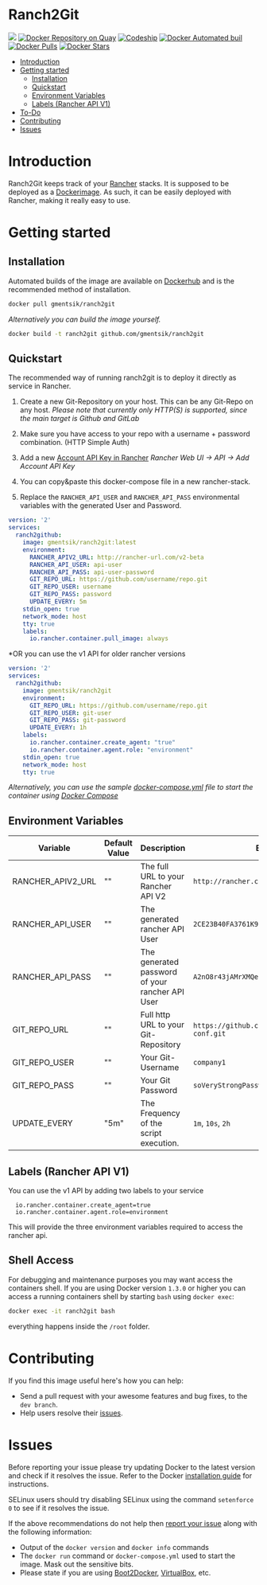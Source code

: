 # Ranch2Git

[![](https://images.microbadger.com/badges/image/gmentsik/ranch2git.svg)](https://microbadger.com/images/gmentsik/ranch2git "Get your own image badge on microbadger.com")
[![Docker Repository on Quay](https://quay.io/repository/gmentsik/ranch2git/status "Docker Repository on Quay")](https://quay.io/repository/gmentsik/ranch2git)
[![Codeship](https://img.shields.io/codeship/c5be5190-cedd-0134-3391-22c62aa246c8.svg?style=flat-square)](https://app.codeship.com/projects/c5be5190-cedd-0134-3391-22c62aa246c8)
[![Docker Automated buil](https://img.shields.io/docker/automated/gmentsik/ranch2git.svg?style=flat-square)](https://hub.docker.com/r/gmentsik/ranch2git/)
[![Docker Pulls](https://img.shields.io/docker/pulls/gmentsik/ranch2git.svg?style=flat-square)](https://hub.docker.com/r/gmentsik/ranch2git)
[![Docker Stars](https://img.shields.io/docker/stars/gmentsik/ranch2git.svg?style=flat-square)](https://hub.docker.com/r/gmentsik/ranch2git)

- [Introduction](#introduction)
- [Getting started](#getting-started)
  - [Installation](#installation)
  - [Quickstart](#quickstart)
  - [Environment Variables](#environment-variables)
  - [Labels (Rancher API V1)](#labels-(rancher-api-v1))
- [To-Do](#todo)
- [Contributing](#contributing)
- [Issues](#issues)

# Introduction

Ranch2Git keeps track of your [Rancher](http://rancher.com/) stacks.
It is supposed to be deployed as a [Dockerimage](https://www.docker.com/).
As such, it can be easily deployed with Rancher, making it really easy to use.

# Getting started

## Installation

Automated builds of the image are available on [Dockerhub](https://hub.docker.com/r/gmentsik/ranch2git) and is the recommended method of installation.

```bash
docker pull gmentsik/ranch2git
```

_Alternatively you can build the image yourself._

```bash
docker build -t ranch2git github.com/gmentsik/ranch2git
```

## Quickstart
The recommended way of running ranch2git is to deploy it directly as service in Rancher.

1. Create a new Git-Repository on your host. This can be any Git-Repo on any host. 
_Please note that currently only HTTP(S) is supported, since the main target is Github and GitLab_

2. Make sure you have access to your repo with a username + password combination. (HTTP Simple Auth)

3. Add a new [Account API Key in Rancher](http://docs.rancher.com/rancher/v1.4/en/api/v2-beta/api-keys/)
_Rancher Web UI -> API -> Add Account API Key_

5. You can copy&paste this docker-compose file in a new rancher-stack.

6. Replace the `RANCHER_API_USER` and `RANCHER_API_PASS` environmental variables with the generated User and Password.


```yaml
version: '2'
services:
  ranch2github:
    image: gmentsik/ranch2git:latest
    environment:
      RANCHER_APIV2_URL: http://rancher-url.com/v2-beta
      RANCHER_API_USER: api-user
      RANCHER_API_PASS: api-user-password
      GIT_REPO_URL: https://github.com/username/repo.git
      GIT_REPO_USER: username
      GIT_REPO_PASS: password
      UPDATE_EVERY: 5m
    stdin_open: true
    network_mode: host
    tty: true
    labels:
      io.rancher.container.pull_image: always
```

*OR you can use the v1 API for older rancher versions

```yaml
version: '2'
services:
  ranch2github:
    image: gmentsik/ranch2git
    environment:
      GIT_REPO_URL: https://github.com/username/repo.git
      GIT_REPO_USER: git-user
      GIT_REPO_PASS: git-password
      UPDATE_EVERY: 1h
    labels:
      io.rancher.container.create_agent: "true"
      io.rancher.container.agent.role: "environment"
    stdin_open: true
    network_mode: host
    tty: true
```

*Alternatively, you can use the sample [docker-compose.yml](docker-compose.yml) file to start the container using [Docker Compose](https://docs.docker.com/compose/)*

## Environment Variables


| Variable          | Default Value   | Description                                                                     | Examples                                          |
| ----------------- | --------------- | --------------------------------------------------------------------------------| ------------------------------------------------- |
| RANCHER_APIV2_URL | ""              | The full URL to your Rancher API V2                                             | `http://rancher.company1.com/v2-beta`             |
| RANCHER_API_USER  | ""              | The generated rancher API User                                                  | `2CE23B40FA3761K91C66`                            |
| RANCHER_API_PASS  | ""              | The generated password of your rancher API User                                 | `A2nO8r43jAMrXMQeJd5VpFvEYHKzYgKPSuuTt7ct`        |
| GIT_REPO_URL      | ""              | Full http URL to your Git-Repository                                            | `https://github.com/company1/rancher-conf.git`    |
| GIT_REPO_USER     | ""              | Your Git-Username                                                               | `company1`                                        |
| GIT_REPO_PASS     | ""              | Your Git Password                                                               | `soVeryStrongPasswordCannotBeHacked`              |
| UPDATE_EVERY      | "5m"            | The Frequency of the script execution.                                          | `1m`, `10s`, `2h`                                 |

## Labels (Rancher API V1)
You can use the v1 API by adding two labels to your service

      io.rancher.container.create_agent=true
      io.rancher.container.agent.role=environment
    

This will provide the three environment variables required to access the rancher api.

## Shell Access

For debugging and maintenance purposes you may want access the containers shell. If you are using Docker version `1.3.0` or higher you can access a running containers shell by starting `bash` using `docker exec`:

```bash
docker exec -it ranch2git bash
```

everything happens inside the `/root` folder.

# Contributing

If you find this image useful here's how you can help:

- Send a pull request with your awesome features and bug fixes, to the `dev branch`.
- Help users resolve their [issues](../../issues?q=is%3Aopen+is%3Aissue).

# Issues

Before reporting your issue please try updating Docker to the latest version and check if it resolves the issue. Refer to the Docker [installation guide](https://docs.docker.com/installation) for instructions.

SELinux users should try disabling SELinux using the command `setenforce 0` to see if it resolves the issue.

If the above recommendations do not help then [report your issue](../../issues/new) along with the following information:

- Output of the `docker version` and `docker info` commands
- The `docker run` command or `docker-compose.yml` used to start the image. Mask out the sensitive bits.
- Please state if you are using [Boot2Docker](http://www.boot2docker.io), [VirtualBox](https://www.virtualbox.org), etc.